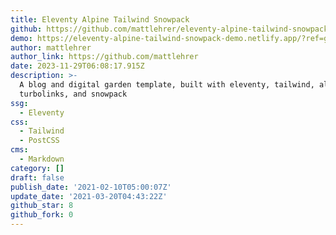 ```yaml
---
title: Eleventy Alpine Tailwind Snowpack
github: https://github.com/mattlehrer/eleventy-alpine-tailwind-snowpack
demo: https://eleventy-alpine-tailwind-snowpack-demo.netlify.app/?ref=github
author: mattlehrer
author_link: https://github.com/mattlehrer
date: 2023-11-29T06:08:17.915Z
description: >-
  A blog and digital garden template, built with eleventy, tailwind, alpinejs,
  turbolinks, and snowpack
ssg:
  - Eleventy
css:
  - Tailwind
  - PostCSS
cms:
  - Markdown
category: []
draft: false
publish_date: '2021-02-10T05:00:07Z'
update_date: '2021-03-20T04:43:22Z'
github_star: 8
github_fork: 0
---
```

